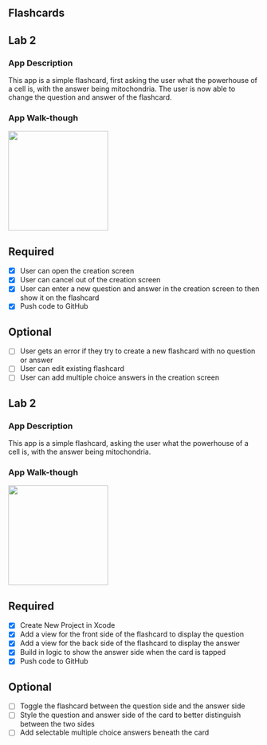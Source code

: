 ## Flashcards

## Lab 2

### App Description
This app is a simple flashcard, first asking the user what the powerhouse of a cell is, with the answer being mitochondria.
The user is now able to change the question and answer of the flashcard.

### App Walk-though

<img src="https://i.imgur.com/2bI3FHx.gif" width=200><br>


## Required
- [x] User can open the creation screen
- [x] User can cancel out of the creation screen
- [x] User can enter a new question and answer in the creation screen to then show it on the flashcard
- [x] Push code to GitHub
## Optional
- [ ] User gets an error if they try to create a new flashcard with no question or answer
- [ ] User can edit existing flashcard
- [ ] User can add multiple choice answers in the creation screen

## Lab 2

### App Description
This app is a simple flashcard, asking the user what the powerhouse of a cell is, with the answer being mitochondria.

### App Walk-though

<img src="https://i.imgur.com/9lP0rAo.gif" width=200><br>

## Required
- [x] Create New Project in Xcode
- [x] Add a view for the front side of the flashcard to display the question
- [x] Add a view for the back side of the flashcard to display the answer
- [x] Build in logic to show the answer side when the card is tapped
- [x] Push code to GitHub
## Optional
- [ ] Toggle the flashcard between the question side and the answer side
- [ ] Style the question and answer side of the card to better distinguish between the two sides
- [ ] Add selectable multiple choice answers beneath the card
